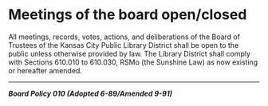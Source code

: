 # Meetings of the board open/closed

All meetings, records, votes, actions, and deliberations of the Board of Trustees of the Kansas City Public Library District shall be open to the public unless otherwise provided by law. The Library District shall comply with Sections 610.010 to 610.030, RSMo (the Sunshine Law) as now existing or hereafter amended.

---

**_Board Policy 010 (Adopted 6-89/Amended 9-91)_**